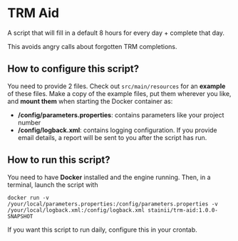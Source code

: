 # TRM Aid
A script that will fill in a default 8 hours for every day + complete that day.

This avoids angry calls about forgotten TRM completions.

## How to configure this script?
You need to provide 2 files. Check out `src/main/resources` for an **example** of these files.
Make a copy of the example files, put them wherever you like, and **mount them** when starting the Docker container as:

* **/config/parameters.properties**: contains parameters like your project number
* **/config/logback.xml**: contains logging configuration. If you provide email details, a report will be sent to you after the script has run.

## How to run this script?
You need to have **Docker** installed and the engine running.
Then, in a terminal, launch the script with 

``docker run -v /your/local/parameters.properties:/config/parameters.properties -v /your/local/logback.xml:/config/logback.xml stainii/trm-aid:1.0.0-SNAPSHOT``

If you want this script to run daily, configure this in your crontab.
